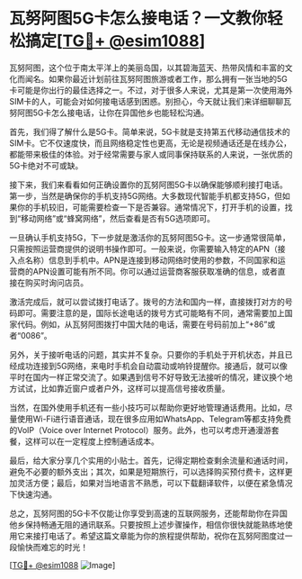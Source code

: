 # 瓦努阿图5G卡怎么接电话？一文教你轻松搞定[[TG💪+ @esim1088](https://t.me/s/esim1088)]

瓦努阿图，这个位于南太平洋上的美丽岛国，以其碧海蓝天、热带风情和丰富的文化而闻名。如果你最近计划前往瓦努阿图旅游或者工作，那么拥有一张当地的5G卡可能是你出行的最佳选择之一。不过，对于很多人来说，尤其是第一次使用海外SIM卡的人，可能会对如何接电话感到困惑。别担心，今天就让我们来详细聊聊瓦努阿图5G卡怎么接电话，让你在异国他乡也能轻松沟通。

首先，我们得了解什么是5G卡。简单来说，5G卡就是支持第五代移动通信技术的SIM卡。它不仅速度快，而且网络稳定性也更高，无论是视频通话还是在线办公，都能带来极佳的体验。对于经常需要与家人或同事保持联系的人来说，一张优质的5G卡绝对不可或缺。

接下来，我们来看看如何正确设置你的瓦努阿图5G卡以确保能够顺利接打电话。第一步，当然是确保你的手机支持5G网络。大多数现代智能手机都支持5G，但如果你的手机较旧，可能需要检查一下是否兼容。通常情况下，打开手机的设置，找到“移动网络”或“蜂窝网络”，然后查看是否有5G选项即可。

一旦确认手机支持5G，下一步就是激活你的瓦努阿图5G卡。这一步通常很简单，只需按照运营商提供的说明书操作即可。一般来说，你需要输入特定的APN（接入点名称）信息到手机中。APN是连接到移动网络时使用的参数，不同国家和运营商的APN设置可能有所不同。你可以通过运营商客服获取准确的信息，或者直接在购买时询问店员。

激活完成后，就可以尝试拨打电话了。拨号的方法和国内一样，直接拨打对方的号码即可。需要注意的是，国际长途电话的拨号方式可能略有不同，通常需要加上国家代码。例如，从瓦努阿图拨打中国大陆的电话，需要在号码前加上“+86”或者“0086”。

另外，关于接听电话的问题，其实并不复杂。只要你的手机处于开机状态，并且已经成功连接到5G网络，来电时手机会自动震动或响铃提醒你。接通后，就可以像平时在国内一样正常交流了。如果遇到信号不好导致无法接听的情况，建议换个地方试试，比如靠近窗户或者户外，这样可以提高信号接收质量。

当然，在国外使用手机还有一些小技巧可以帮助你更好地管理通话费用。比如，尽量使用Wi-Fi进行语音通话，现在很多应用如WhatsApp、Telegram等都支持免费的VoIP（Voice over Internet Protocol）服务。此外，也可以考虑开通漫游套餐，这样可以在一定程度上控制通话成本。

最后，给大家分享几个实用的小贴士。首先，记得定期检查剩余流量和通话时间，避免不必要的额外支出；其次，如果是短期旅行，可以选择购买预付费卡，这样更加灵活方便；最后，如果对当地语言不熟悉，可以下载翻译软件，以便在紧急情况下快速沟通。

总之，瓦努阿图的5G卡不仅能让你享受到高速的互联网服务，还能帮助你在异国他乡保持畅通无阻的通讯联系。只要按照上述步骤操作，相信你很快就能熟练地使用它来接打电话了。希望这篇文章能为你的旅程提供帮助，祝你在瓦努阿图度过一段愉快而难忘的时光！

[[TG💪+ @esim1088](https://t.me/s/esim1088) ![Image](https://i.postimg.cc/4NQfJmqS/Snipaste-2025-05-13-00-14-12.png)]